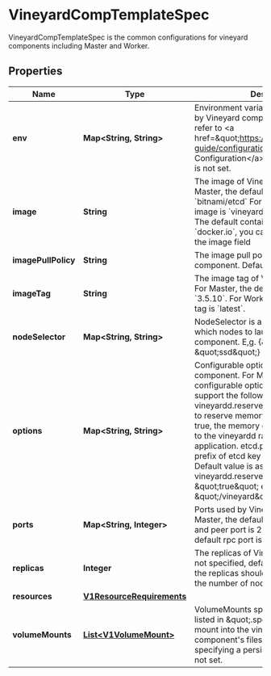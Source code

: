 

# VineyardCompTemplateSpec

VineyardCompTemplateSpec is the common configurations for vineyard components including Master and Worker.
## Properties

Name | Type | Description | Notes
------------ | ------------- | ------------- | -------------
**env** | **Map&lt;String, String&gt;** | Environment variables that will be used by Vineyard component. For Master, refer to &lt;a href&#x3D;\&quot;https://etcd.io/docs/v3.5/op-guide/configuration/\&quot;&gt;Etcd Configuration&lt;/a&gt; for more info Default is not set. |  [optional]
**image** | **String** | The image of Vineyard component. For Master, the default image is &#x60;bitnami/etcd&#x60; For Worker, the default image is &#x60;vineyardcloudnative/vineyardd&#x60; The default container registry is &#x60;docker.io&#x60;, you can change it by setting the image field |  [optional]
**imagePullPolicy** | **String** | The image pull policy of Vineyard component. Default is &#x60;IfNotPresent&#x60;. |  [optional]
**imageTag** | **String** | The image tag of Vineyard component. For Master, the default image tag is &#x60;3.5.10&#x60;. For Worker, the default image tag is &#x60;latest&#x60;. |  [optional]
**nodeSelector** | **Map&lt;String, String&gt;** | NodeSelector is a selector to choose which nodes to launch the Vineyard component. E,g. {\&quot;disktype\&quot;: \&quot;ssd\&quot;} |  [optional]
**options** | **Map&lt;String, String&gt;** | Configurable options for Vineyard component. For Master, there is no configurable options. For Worker, support the following options.    vineyardd.reserve.memory: (Bool) where to reserve memory for vineyardd                             If set to true, the memory quota will be counted to the vineyardd rather than the application.   etcd.prefix: (String) the prefix of etcd key for vineyard objects    Default value is as follows.      vineyardd.reserve.memory: \&quot;true\&quot;     etcd.prefix: \&quot;/vineyard\&quot; |  [optional]
**ports** | **Map&lt;String, Integer&gt;** | Ports used by Vineyard component. For Master, the default client port is 2379 and peer port is 2380. For Worker, the default rpc port is 9600. |  [optional]
**replicas** | **Integer** | The replicas of Vineyard component. If not specified, defaults to 1. For worker, the replicas should not be greater than the number of nodes in the cluster |  [optional]
**resources** | [**V1ResourceRequirements**](V1ResourceRequirements.md) |  |  [optional]
**volumeMounts** | [**List&lt;V1VolumeMount&gt;**](V1VolumeMount.md) | VolumeMounts specifies the volumes listed in \&quot;.spec.volumes\&quot; to mount into the vineyard runtime component&#39;s filesystem. It is useful for specifying a persistent storage. Default is not set. |  [optional]



